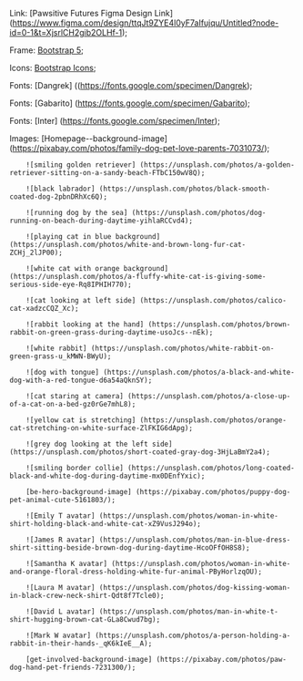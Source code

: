 Link: [Pawsitive Futures Figma Design Link] (https://www.figma.com/design/ttqJt9ZYE4l0yF7aIfujqu/Untitled?node-id=0-1&t=XjsrlCH2gib2OLHf-1);

Frame: [Bootstrap 5](https://getbootstrap.com/);

Icons: [Bootstrap Icons](https://icons.getbootstrap.com/);

Fonts: [Dangrek] ((https://fonts.google.com/specimen/Dangrek);

Fonts: [Gabarito] (https://fonts.google.com/specimen/Gabarito);

Fonts: [Inter] (https://fonts.google.com/specimen/Inter);

Images: [Homepage--background-image] (https://pixabay.com/photos/family-dog-pet-love-parents-7031073/);

        ![smiling golden retriever] (https://unsplash.com/photos/a-golden-retriever-sitting-on-a-sandy-beach-FTbC150wV8Q);

        ![black labrador] (https://unsplash.com/photos/black-smooth-coated-dog-2pbnDRhXc6Q);

        ![running dog by the sea] (https://unsplash.com/photos/dog-running-on-beach-during-daytime-yihlaRCCvd4);

        ![playing cat in blue background] (https://unsplash.com/photos/white-and-brown-long-fur-cat-ZCHj_2lJP00);

        ![white cat with orange background] (https://unsplash.com/photos/a-fluffy-white-cat-is-giving-some-serious-side-eye-Rq8IPHIH770);

        ![cat looking at left side] (https://unsplash.com/photos/calico-cat-xadzcCQZ_Xc);

        ![rabbit looking at the hand] (https://unsplash.com/photos/brown-rabbit-on-green-grass-during-daytime-usoJcs--nEk);

        ![white rabbit] (https://unsplash.com/photos/white-rabbit-on-green-grass-u_kMWN-BWyU);

        ![dog with tongue] (https://unsplash.com/photos/a-black-and-white-dog-with-a-red-tongue-d6a54aQknSY);

        ![cat staring at camera] (https://unsplash.com/photos/a-close-up-of-a-cat-on-a-bed-gz0rGe7mhL8);

        ![yellow cat is stretching] (https://unsplash.com/photos/orange-cat-stretching-on-white-surface-ZlFKIG6dApg);

        ![grey dog looking at the left side] (https://unsplash.com/photos/short-coated-gray-dog-3HjLaBmY2a4);

        ![smiling border collie] (https://unsplash.com/photos/long-coated-black-and-white-dog-during-daytime-mx0DEnfYxic);

        [be-hero-background-image] (https://pixabay.com/photos/puppy-dog-pet-animal-cute-5161803/);

        ![Emily T avatar] (https://unsplash.com/photos/woman-in-white-shirt-holding-black-and-white-cat-xZ9VusJ294o);

        ![James R avatar] (https://unsplash.com/photos/man-in-blue-dress-shirt-sitting-beside-brown-dog-during-daytime-HcoOFfOH8S8);

        ![Samantha K avatar] (https://unsplash.com/photos/woman-in-white-and-orange-floral-dress-holding-white-fur-animal-PByHorlzqOU);

        ![Laura M avatar] (https://unsplash.com/photos/dog-kissing-woman-in-black-crew-neck-shirt-Qdt8f7Tcle0);

        ![David L avatar] (https://unsplash.com/photos/man-in-white-t-shirt-hugging-brown-cat-GLa8Cwud7bg);

        ![Mark W avatar] (https://unsplash.com/photos/a-person-holding-a-rabbit-in-their-hands-_qK6kIeE__A);

        [get-involved-background-image] (https://pixabay.com/photos/paw-dog-hand-pet-friends-7231300/);
